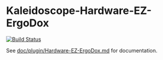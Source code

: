 # Kaleidoscope-Hardware-EZ-ErgoDox

[![Build Status][travis:image]][travis:status]

 [travis:image]: https://travis-ci.org/keyboardio/Kaleidoscope-Hardware-EZ-ErgoDox.svg?branch=master
 [travis:status]: https://travis-ci.org/keyboardio/Kaleidoscope-Hardware-EZ-ErgoDox

See [doc/plugin/Hardware-EZ-ErgoDox.md](doc/plugin/Hardware-EZ-ErgoDox.md) for documentation.
